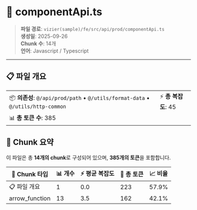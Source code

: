 # 📄 componentApi.ts

> **파일 경로**: `vizier(sample)/fe/src/api/prod/componentApi.ts`  
> **생성일**: 2025-09-26  
> **Chunk 수**: 14개  
> **언어**: Javascript / Typescript
---





## 📋 파일 개요

| | |
|--|--|
| 📦 **의존성**: `@/api/prod/path` • `@/utils/format-data` • `@/utils/http-common` | ⚡ **총 복잡도**: 45 |
| 📊 **총 토큰 수**: 385 |  |






## 🧩 Chunk 요약

이 파일은 총 **14개의 chunk**로 구성되어 있으며, **385개의 토큰**을 포함합니다.

| 🧩 Chunk 타입 | 📊 개수 | ⚡ 평균 복잡도 | 📝 총 토큰 | 📈 비율 |
|---------------|--------|-------------|----------|--------|
| 📋 파일 개요 | 1 | 0.0 | 223 | 57.9% |
| arrow_function | 13 | 3.5 | 162 | 42.1% |

